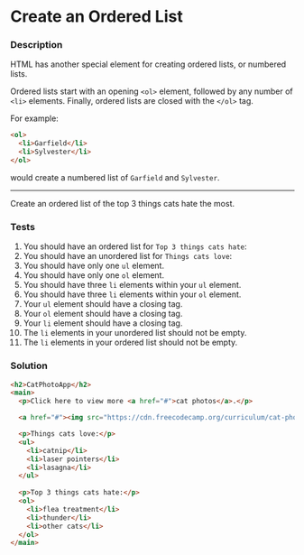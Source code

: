 # Create an Ordered List

### Description

HTML has another special element for creating ordered lists, or numbered lists.

Ordered lists start with an opening `<ol>` element, followed by any number of `<li>` elements. Finally, ordered lists are closed with the `</ol>` tag.

For example:
```html
<ol>
  <li>Garfield</li>
  <li>Sylvester</li>
</ol>
```

would create a numbered list of `Garfield` and `Sylvester`.

---

Create an ordered list of the top 3 things cats hate the most.

### Tests

1. You should have an ordered list for `Top 3 things cats hate`:
2. You should have an unordered list for `Things cats love`:
3. You should have only one `ul` element.
4. You should have only one `ol` element.
5. You should have three `li` elements within your `ul` element.
6. You should have three `li` elements within your `ol` element.
7. Your `ul` element should have a closing tag.
8. Your `ol` element should have a closing tag.
9. Your `li` element should have a closing tag.
10. The `li` elements in your unordered list should not be empty.
11. The `li` elements in your ordered list should not be empty.

### Solution

```html
<h2>CatPhotoApp</h2>
<main>
  <p>Click here to view more <a href="#">cat photos</a>.</p>

  <a href="#"><img src="https://cdn.freecodecamp.org/curriculum/cat-photo-app/relaxing-cat.jpg" alt="A cute orange cat lying on its back."></a>

  <p>Things cats love:</p>
  <ul>
    <li>catnip</li>
    <li>laser pointers</li>
    <li>lasagna</li>
  </ul>
  
  <p>Top 3 things cats hate:</p>
  <ol>
    <li>flea treatment</li>
    <li>thunder</li>
    <li>other cats</li>
  </ol>
</main>
```